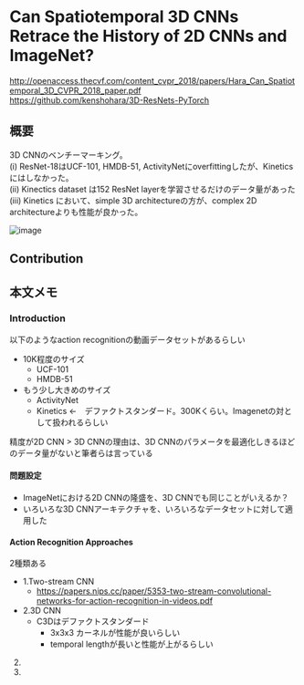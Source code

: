 # Can Spatiotemporal 3D CNNs Retrace the History of 2D CNNs and ImageNet?
http://openaccess.thecvf.com/content_cvpr_2018/papers/Hara_Can_Spatiotemporal_3D_CVPR_2018_paper.pdf  
https://github.com/kenshohara/3D-ResNets-PyTorch  

## 概要  
3D CNNのベンチーマーキング。  
(i) ResNet-18はUCF-101, HMDB-51, ActivityNetにoverfittingしたが、Kineticsにはしなかった。  
(ii) Kinectics dataset は152 ResNet layerを学習させるだけのデータ量があった  
(iii) Kinetics において、simple 3D architectureの方が、complex 2D architectureよりも性能が良かった。  
  
![image](https://user-images.githubusercontent.com/30098187/64217890-2e925a80-cefa-11e9-89b0-877d4c2b3c9f.png)

## Contribution  

## 本文メモ  

### Introduction  
以下のようなaction recognitionの動画データセットがあるらしい  
- 10K程度のサイズ
  - UCF-101  
  - HMDB-51  
- もう少し大きめのサイズ
  - ActivityNet  
  - Kinetics ←　デファクトスタンダード。300Kくらい。Imagenetの対として扱われるらしい  
  
精度が2D CNN > 3D CNNの理由は、3D CNNのパラメータを最適化しきるほどのデータ量がないと筆者らは言っている  
  
#### 問題設定  
- ImageNetにおける2D CNNの隆盛を、3D CNNでも同じことがいえるか？  
- いろいろな3D CNNアーキテクチャを、いろいろなデータセットに対して適用した  

#### Action Recognition Approaches
2種類ある
- 1.Two-stream CNN  
  - https://papers.nips.cc/paper/5353-two-stream-convolutional-networks-for-action-recognition-in-videos.pdf  
- 2.3D CNN  
  - C3Dはデファクトスタンダード  
    - 3x3x3 カーネルが性能が良いらしい  
    - temporal lengthが長いと性能が上がるらしい  

2.  
2.  
